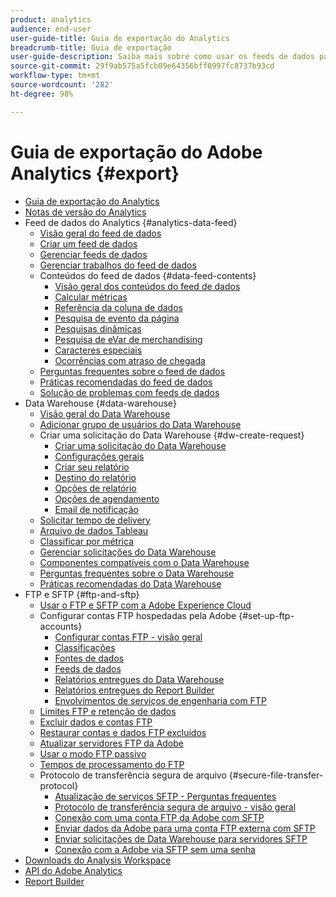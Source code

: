 ```yaml
---
product: analytics
audience: end-user
user-guide-title: Guia de exportação do Analytics
breadcrumb-title: Guia de exportação
user-guide-description: Saiba mais sobre como usar os feeds de dados para exportar dados brutos e o Data Warehouse para recuperar uma saída de dados em planilha. Saiba como usar o FTP e SFTP para transferir arquivos.
source-git-commit: 29f9ab575a5fcb09e64356bff0997fc8737b93cd
workflow-type: tm+mt
source-wordcount: '282'
ht-degree: 98%

---
```



# Guia de exportação do Adobe Analytics {#export}

+ [Guia de exportação do Analytics](home.md)
+ [Notas de versão do Analytics](https://experienceleague.adobe.com/docs/analytics/release-notes/latest.html?lang=pt-BR)
+ Feed de dados do Analytics {#analytics-data-feed}
   + [Visão geral do feed de dados](analytics-data-feed/data-feed-overview.md)
   + [Criar um feed de dados](analytics-data-feed/create-feed.md)
   + [Gerenciar feeds de dados](analytics-data-feed/df-manage-feeds.md)
   + [Gerenciar trabalhos do feed de dados](analytics-data-feed/df-manage-jobs.md)
   + Conteúdos do feed de dados {#data-feed-contents}
      + [Visão geral dos conteúdos do feed de dados](analytics-data-feed/c-df-contents/datafeeds-contents.md)
      + [Calcular métricas](analytics-data-feed/c-df-contents/datafeeds-calculate.md)
      + [Referência da coluna de dados](analytics-data-feed/c-df-contents/datafeeds-reference.md)
      + [Pesquisa de evento da página](analytics-data-feed/c-df-contents/datafeeds-page-event.md)
      + [Pesquisas dinâmicas](analytics-data-feed/c-df-contents/dynamic-lookups.md)
      + [Pesquisa de eVar de merchandising](analytics-data-feed/c-df-contents/merchandising-evar-lookup.md)
      + [Caracteres especiais](analytics-data-feed/c-df-contents/datafeeds-spec-chars.md)
      + [Ocorrências com atraso de chegada](analytics-data-feed/c-df-contents/late-arriving-hits.md)
   + [Perguntas frequentes sobre o feed de dados](analytics-data-feed/df-faq.md)
   + [Práticas recomendadas do feed de dados](analytics-data-feed/data-feeds-best-practices.md)
   + [Solução de problemas com feeds de dados](analytics-data-feed/troubleshooting.md)
+ Data Warehouse {#data-warehouse}
   + [Visão geral do Data Warehouse](data-warehouse/data-warehouse.md)
   + [Adicionar grupo de usuários do Data Warehouse](data-warehouse/t-dw-group.md)
   + Criar uma solicitação do Data Warehouse {#dw-create-request}
      + [Criar uma solicitação do Data Warehouse](/help/export/data-warehouse/create-request/t-dw-create-request.md)
      + [Configurações gerais](/help/export/data-warehouse/create-request/dw-general-settings.md)
      + [Criar seu relatório](/help/export/data-warehouse/create-request/dw-request-build-report.md)
      + [Destino do relatório](/help/export/data-warehouse/create-request/dw-request-report-destinations.md)
      + [Opções de relatório](/help/export/data-warehouse/create-request/dw-request-report-options.md)
      + [Opções de agendamento](/help/export/data-warehouse/create-request/dw-request-scheduling.md)
      + [Email de notificação](/help/export/data-warehouse/create-request/dw-request-email.md)
   + [Solicitar tempo de delivery](data-warehouse/delivery-time.md)
   + [Arquivo de dados Tableau](data-warehouse/t-tableau.md)
   + [Classificar por métrica](data-warehouse/sorting-by-metric.md)
   + [Gerenciar solicitações do Data Warehouse](data-warehouse/data-warehouse-requests-manage.md)
   + [Componentes compatíveis com o Data Warehouse](data-warehouse/component-support.md)
   + [Perguntas frequentes sobre o Data Warehouse](data-warehouse/faq.md)
   + [Práticas recomendadas do Data Warehouse](data-warehouse/data-warehouse-bp.md)
+ FTP e SFTP {#ftp-and-sftp}
   + [Usar o FTP e SFTP com a Adobe Experience Cloud](ftp-and-sftp/ftp-overview.md)
   + Configurar contas FTP hospedadas pela Adobe {#set-up-ftp-accounts}
      + [Configurar contas FTP - visão geral](ftp-and-sftp/c-set-up-ftp-accounts/ftp-accounts.md)
      + [Classificações](ftp-and-sftp/c-set-up-ftp-accounts/ftp-saint.md)
      + [Fontes de dados](ftp-and-sftp/c-set-up-ftp-accounts/ftp-datasources.md)
      + [Feeds de dados](ftp-and-sftp/c-set-up-ftp-accounts/ftp-datafeeds.md)
      + [Relatórios entregues do Data Warehouse](ftp-and-sftp/c-set-up-ftp-accounts/ftp-dw-reports.md)
      + [Relatórios entregues do Report Builder](ftp-and-sftp/c-set-up-ftp-accounts/ftp-arb-reports.md)
      + [Envolvimentos de serviços de engenharia com FTP](ftp-and-sftp/c-set-up-ftp-accounts/ftp-eng-services.md)
   + [Limites FTP e retenção de dados](ftp-and-sftp/ftp-limits.md)
   + [Excluir dados e contas FTP](ftp-and-sftp/ftp-delete.md)
   + [Restaurar contas e dados FTP excluídos](ftp-and-sftp/ftp-restore.md)
   + [Atualizar servidores FTP da Adobe](ftp-and-sftp/ftp-upgrade.md)
   + [Usar o modo FTP passivo](ftp-and-sftp/ftp-passive.md)
   + [Tempos de processamento do FTP](ftp-and-sftp/ftp-processing.md)
   + Protocolo de transferência segura de arquivo {#secure-file-transfer-protocol}
      + [Atualização de serviços SFTP - Perguntas frequentes](ftp-and-sftp/c-sftp/sftp-upgrade.md)
      + [Protocolo de transferência segura de arquivo - visão geral](ftp-and-sftp/c-sftp/ftp-sftp.md)
      + [Conexão com uma conta FTP da Adobe com SFTP](ftp-and-sftp/c-sftp/ftp-sftp-connect.md)
      + [Enviar dados da Adobe para uma conta FTP externa com SFTP](ftp-and-sftp/c-sftp/ftp-sftp-transfer.md)
      + [Enviar solicitações de Data Warehouse para servidores SFTP](ftp-and-sftp/c-sftp/ftp-sftp-dw.md)
      + [Conexão com a Adobe via SFTP sem uma senha](ftp-and-sftp/c-sftp/ftp-sftp-cert-auth.md)
+ [Downloads do Analysis Workspace](https://experienceleague.adobe.com/docs/analytics/analyze/analysis-workspace/curate-share/download-send.html?lang=pt-BR)
+ [API do Adobe Analytics](https://www.adobe.io/apis/experiencecloud/analytics/docs.html)
+ [Report Builder](https://experienceleague.adobe.com/docs/analytics/analyze/report-builder/home.html?lang=pt-BR)
